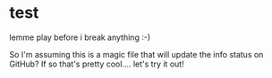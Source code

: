 test
====

lemme play before i break anything :-)

So I'm assuming this is a magic file that will update the info status on GitHub?
If so that's pretty cool.... let's try it out!
